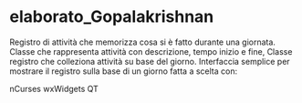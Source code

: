 # elaborato_Gopalakrishnan
Registro di attività che memorizza cosa si è fatto durante una giornata. Classe che rappresenta attività con descrizione, tempo inizio e fine, Classe registro che colleziona attività su base del giorno. Interfaccia semplice per mostrare il registro sulla base di un giorno fatta a scelta con: 

nCurses
wxWidgets
QT
